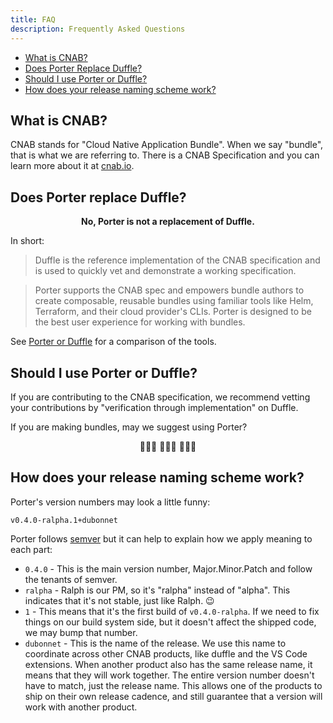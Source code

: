 ```yaml
---
title: FAQ
description: Frequently Asked Questions
---
```


* [What is CNAB?](#what-is-cnab)
* [Does Porter Replace Duffle?](#does-porter-replace-duffle)
* [Should I use Porter or Duffle?](#should-i-use-porter-or-duffle)
* [How does your release naming scheme work?](#how-does-your-release-naming-scheme-work)

## What is CNAB?

CNAB stands for "Cloud Native Application Bundle". When we say "bundle", that is what
we are referring to. There is a CNAB Specification and you can learn more about
it at [cnab.io](https://cnab.io).

## Does Porter replace Duffle?

  <p align="center"><strong>No, Porter is not a replacement of Duffle.</strong></p>

In short:

> Duffle is the reference implementation of the CNAB specification and is used 
> to quickly vet and demonstrate a working specification.

> Porter supports the CNAB spec and empowers bundle authors to create composable, 
> reusable bundles using familiar tools like Helm, Terraform, and their cloud provider's 
> CLIs. Porter is designed to be the best user experience for working with bundles.

See [Porter or Duffle](/porter-or-duffle) for a comparison of the tools.

## Should I use Porter or Duffle?

If you are contributing to the CNAB specification, we recommend vetting your contributions by
"verification through implementation" on Duffle.

If you are making bundles, may we suggest using Porter?

<p align="center">👩🏽‍✈️ ️️👩🏽‍✈️ 👩🏽‍✈️</p> 

## How does your release naming scheme work?

Porter's version numbers may look a little funny:

```
v0.4.0-ralpha.1+dubonnet
```

Porter follows [semver](semver.org) but it can help to explain how we apply meaning to
each part:

* `0.4.0` - This is the main version number, Major.Minor.Patch and follow the tenants of semver.
* `ralpha` - Ralph is our PM, so it's "ralpha" instead of "alpha". This indicates that it's not stable, just like Ralph. 😉
* `1` - This means that it's the first build of `v0.4.0-ralpha`. If we need to fix things
on our build system side, but it doesn't affect the shipped code, we may bump that number.
* `dubonnet` - This is the name of the release. We use this name to coordinate across other
CNAB products, like duffle and the VS Code extensions. When another product also has the
same release name, it means that they will work together. The entire version number doesn't
have to match, just the release name. This allows one of the products to ship on their own
release cadence, and still guarantee that a version will work with another product.
